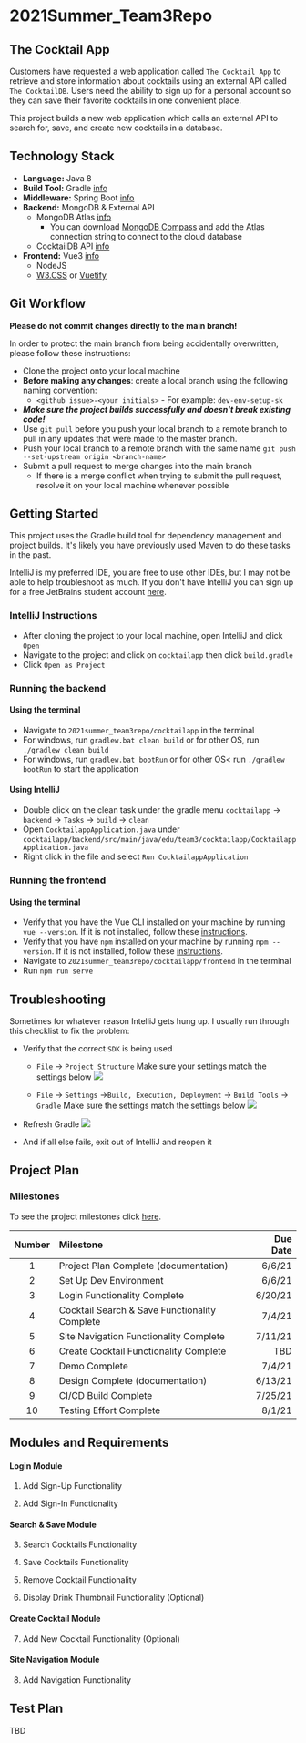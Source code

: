 # 2021Summer_Team3Repo


## The Cocktail App
Customers have requested a web application called `The Cocktail App` to retrieve and store information about cocktails using an external API called `The CocktailDB`. Users need the ability to sign up for a personal account so they can save their favorite cocktails in one convenient place.

This project builds a new web application which calls an external API to search for, save, and create new cocktails in a database.

## Technology Stack
* **Language:** Java 8 
* **Build Tool:** Gradle [info](https://docs.gradle.org/current/userguide/userguide.html)
* **Middleware:** Spring Boot [info](https://spring.io/projects/spring-boot)
* **Backend:** MongoDB & External API
  * MongoDB Atlas [info](https://docs.mongodb.com/guides/)
    * You can download [MongoDB Compass](https://docs.mongodb.com/compass/current/) and add the Atlas connection string to connect to the cloud database
  * CocktailDB API [info](https://www.thecocktaildb.com/api.php)
* **Frontend:** Vue3 [info](https://cli.vuejs.org/guide/)
  * NodeJS
  * [W3.CSS](https://www.w3schools.com/w3css/defaulT.asp) or [Vuetify](https://vuetifyjs.com/en/getting-started/installation/)

## Git Workflow
**Please do not commit changes directly to the main branch!**

In order to protect the main branch from being accidentally overwritten, please follow these instructions:

* Clone the project onto your local machine
* **Before making any changes**: create a local branch using the following naming convention:
    * `<github issue>-<your initials>` - For example: `dev-env-setup-sk`
* ***Make sure the project builds successfully and doesn't break existing code!***
* Use `git pull` before you push your local branch to a remote branch to pull in any updates that were made to the master branch.  
* Push your local branch to a remote branch with the same name `git push --set-upstream origin <branch-name>`
* Submit a pull request to merge changes into the main branch
  * If there is a merge conflict when trying to submit the pull request, resolve it on your local machine whenever possible
    
## Getting Started
This project uses the Gradle build tool for dependency management and project builds. It's likely you have previously used Maven to do these tasks in the past.

IntelliJ is my preferred IDE, you are free to use other IDEs, but I may not be able to help troubleshoot as much.
If you don't have IntelliJ you can sign up for a free JetBrains student account [here](https://www.jetbrains.com/community/education/#students).

### IntelliJ Instructions
* After cloning the project to your local machine, open IntelliJ and click `Open`
* Navigate to the project and click on `cocktailapp` then click `build.gradle`
* Click `Open as Project`

### Running the backend
#### Using the terminal
* Navigate to `2021summer_team3repo/cocktailapp` in the terminal
* For windows, run `gradlew.bat clean build` or for other OS, run `./gradlew clean build`
* For windows, run `gradlew.bat bootRun` or for other OS< run `./gradlew bootRun` to start the application

#### Using IntelliJ
* Double click on the clean task under the gradle menu `cocktailapp` -> `backend` -> `Tasks` -> `build` -> `clean`
* Open `CocktailappApplication.java` under `cocktailapp/backend/src/main/java/edu/team3/cocktailapp/CocktailappApplication.java` 
* Right click in the file and select `Run CocktailappApplication`

### Running the frontend
#### Using the terminal
* Verify that you have the Vue CLI installed on your machine by running `vue --version`. If it is not installed, follow these [instructions](https://cli.vuejs.org/guide/installation.html).
* Verify that you have `npm` installed on your machine by running `npm --version`. If it is not installed, follow these [instructions](https://www.npmjs.com/get-npm).  
* Navigate to `2021summer_team3repo/cocktailapp/frontend` in the terminal
* Run `npm run serve`

## Troubleshooting
Sometimes for whatever reason IntelliJ gets hung up. I usually run through this checklist to fix the problem:
* Verify that the correct `SDK` is being used
  * `File` -> `Project Structure` Make sure your settings match the settings below
  ![](projStructure.jpg)
  

  * `File` -> `Settings` ->`Build, Execution, Deployment` ->  `Build Tools` -> `Gradle` Make sure the settings match the settings below
  ![](settings.jpg)


* Refresh Gradle
![](refresh.jpg)
  

* And if all else fails, exit out of IntelliJ and reopen it


## Project Plan

### Milestones
To see the project milestones click [here](https://github.com/FranklinCSPracticum/2021Summer_Team3Repo/milestones).

| Number      | Milestone | Due Date     |
| :---:       |    :----  |         ---: |
| 1  | Project Plan Complete (documentation)     | 6/6/21  |
| 2  | Set Up Dev Environment | 6/6/21 |
| 3  | Login Functionality Complete | 6/20/21 |
| 4  | Cocktail Search & Save Functionality Complete | 7/4/21 |
| 5  | Site Navigation Functionality Complete | 7/11/21 |
| 6  | Create Cocktail Functionality Complete  | TBD |
| 7  | Demo  Complete      | 7/4/21      |
| 8  | Design Complete (documentation) | 6/13/21 |
| 9  | CI/CD Build Complete | 7/25/21 |
| 10 | Testing Effort Complete        | 8/1/21      |



## Modules and Requirements

#### Login Module
1. Add Sign-Up Functionality

2. Add Sign-In Functionality

#### Search & Save Module
3. Search Cocktails Functionality

4. Save Cocktails Functionality

5. Remove Cocktail Functionality

6. Display Drink Thumbnail Functionality (Optional)

#### Create Cocktail Module
7. Add New Cocktail Functionality (Optional)

#### Site Navigation Module
8. Add Navigation Functionality

## Test Plan
TBD
